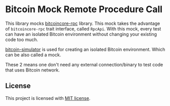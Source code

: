 # Bitcoin Mock Remote Procedure Call

This library mocks [bitcoincore-rpc](https://github.com/rust-bitcoin/rust-bitcoincore-rpc)
library. This mock takes the advantage of `bitcoincore-rpc` trait interface,
called `RpcApi`. With this mock, every test can have an isolated Bitcoin
environment without changing your existing code too much.

[bitcoin-simulator](https://github.com/Bitcoin-Wildlife-Sanctuary/bitcoin-simulator)
is used for creating an isolated Bitcoin environment. Which can be also called a
mock.

These 2 means one don't need any external connection/binary to test code that
uses Bitcoin network.

## License

This project is licensed with [MIT license](LICENSE).
